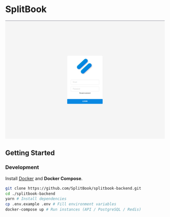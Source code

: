 # SplitBook 

![LoginPage](.github/assets/login_page.png)

## Getting Started

### Development

Install [Docker](https://docs.docker.com/get-docker/) and **Docker Compose**.

```bash
git clone https://github.com/SplitBook/splitbook-backend.git
cd ./splitbook-backend
yarn # Install dependencies
cp .env.example .env # Fill environment variables
docker-compose up # Run instances (API / PostgreSQL / Redis)
```
